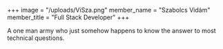 +++
image = "/uploads/ViSza.png"
member_name = "Szabolcs Vidám"
member_title = "Full Stack Developer"
+++

A one man army who just somehow happens to know the answer to most technical questions. 